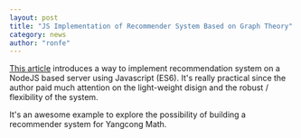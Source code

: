 ```yaml
---
layout: post
title: "JS Implementation of Recommender System Based on Graph Theory"
category: news 
author: "ronfe"
---
```


[This article](https://medium.com/@keithwhor/using-graph-theory-to-build-a-simple-recommendation-engine-in-javascript-ec43394b35a3 ) introduces a way to implement recommendation system on a NodeJS based server using Javascript (ES6). It's really practical since the author paid much attention on the light-weight disign and the robust / flexibility of the system.

It's an awesome example to explore the possibility of building a recommender system for Yangcong Math.
